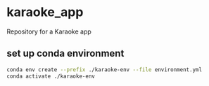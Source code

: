 # karaoke_app

Repository for a Karaoke app

## set up conda environment

```sh
conda env create --prefix ./karaoke-env --file environment.yml
conda activate ./karaoke-env
```
